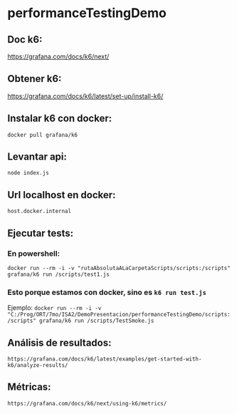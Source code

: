 # performanceTestingDemo

## Doc k6:
https://grafana.com/docs/k6/next/

## Obtener k6:
https://grafana.com/docs/k6/latest/set-up/install-k6/

## Instalar k6 con docker:

`docker pull grafana/k6`

## Levantar api:
`node index.js`

## Url localhost en docker:
`host.docker.internal`

## Ejecutar tests: 

### En powershell:
`docker run --rm -i -v "rutaAbsolutaALaCarpetaScripts/scripts:/scripts" grafana/k6 run /scripts/test1.js`

### Esto porque estamos con docker, sino es `k6 run test.js`

Ejemplo:
`docker run --rm -i -v "C:/Prog/ORT/7mo/ISA2/DemoPresentacion/performanceTestingDemo/scripts:/scripts" grafana/k6 run /scripts/TestSmoke.js`

## Análisis de resultados:
`https://grafana.com/docs/k6/latest/examples/get-started-with-k6/analyze-results/`

## Métricas:
`https://grafana.com/docs/k6/next/using-k6/metrics/`